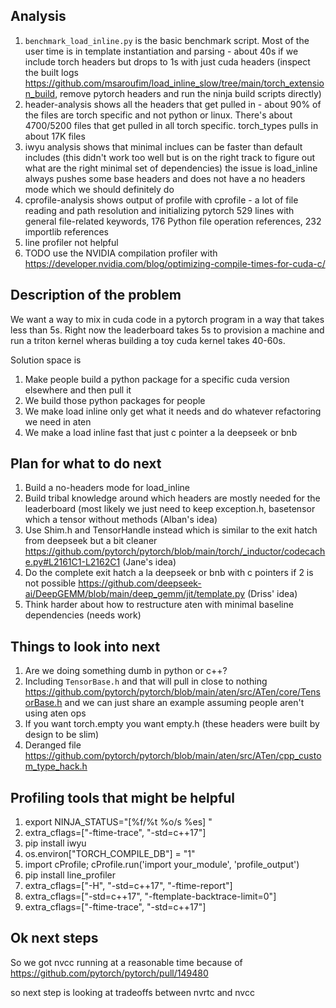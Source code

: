 ## Analysis
1. `benchmark_load_inline.py` is the basic benchmark script. Most of the user time is in template instantiation and parsing - about 40s if we include torch headers but drops to 1s with just cuda headers (inspect the built logs https://github.com/msaroufim/load_inline_slow/tree/main/torch_extension_build, remove pytorch headers and run the ninja build scripts directly)
2. header-analysis shows all the headers that get pulled in - about 90% of the files are torch specific and not python or linux. There's about 4700/5200 files that get pulled in all torch specific. torch_types pulls in about 17K files
3. iwyu analysis shows that minimal inclues can be faster than default includes (this didn't work too well but is on the right track to figure out what are the right minimal set of dependencies) the issue is load_inline always pushes some base headers and does not have a no headers mode which we should definitely do
4. cprofile-analysis shows output of profile with cprofile - a lot of file reading and path resolution and initializing pytorch 529 lines with general file-related keywords, 176 Python file operation references, 232 importlib references
5. line profiler not helpful
6. TODO use the NVIDIA compilation profiler with https://developer.nvidia.com/blog/optimizing-compile-times-for-cuda-c/

## Description of the problem

We want a way to mix in cuda code in a pytorch program in a way that takes less than 5s. Right now the leaderboard takes 5s to provision a machine and run a triton kernel wheras building a toy cuda kernel takes 40-60s.

Solution space is
1. Make people build a python package for a specific cuda version elsewhere and then pull it
2. We build those python packages for people
3. We make load inline only get what it needs and do whatever refactoring we need in aten
4. We make a load inline fast that just c pointer a la deepseek or bnb 

## Plan for what to do next
1. Build a no-headers mode for load_inline
2. Build tribal knowledge around which headers are mostly needed for the leaderboard (most likely we just need to keep exception.h, basetensor which a tensor without methods (Alban's idea)
3. Use Shim.h and TensorHandle instead which is similar to the exit hatch from deepseek but a bit cleaner https://github.com/pytorch/pytorch/blob/main/torch/_inductor/codecache.py#L2161C1-L2162C1 (Jane's idea)
4. Do the complete exit hatch a la deepseek or bnb with c pointers if 2 is not possible https://github.com/deepseek-ai/DeepGEMM/blob/main/deep_gemm/jit/template.py (Driss' idea)
5. Think harder about how to restructure aten with minimal baseline dependencies (needs work)

## Things to look into next
1. Are we doing something dumb in python or c++?
2. Including `TensorBase.h` and that will pull in close to nothing https://github.com/pytorch/pytorch/blob/main/aten/src/ATen/core/TensorBase.h and we can just share an example assuming people aren't using aten ops
3. If you want torch.empty you want empty.h (these headers were built by design to be slim)
4. Deranged file https://github.com/pytorch/pytorch/blob/main/aten/src/ATen/cpp_custom_type_hack.h


## Profiling tools that might be helpful

1. export NINJA_STATUS="[%f/%t %o/s %es] "
2. extra_cflags=["-ftime-trace", "-std=c++17"]
3. pip install iwyu
4. os.environ["TORCH_COMPILE_DB"] = "1"
5. import cProfile; cProfile.run('import your_module', 'profile_output')
6. pip install line_profiler
7. extra_cflags=["-H", "-std=c++17", "-ftime-report"]
8. extra_cflags=["-std=c++17", "-ftemplate-backtrace-limit=0"]
9. extra_cflags=["-ftime-trace", "-std=c++17"]

## Ok next steps

So we got nvcc running at a reasonable time because of https://github.com/pytorch/pytorch/pull/149480

so next step is looking at tradeoffs between nvrtc and nvcc
